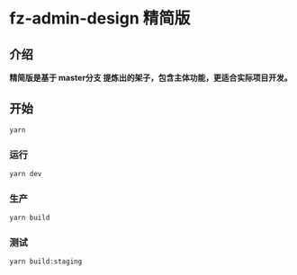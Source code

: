 # fz-admin-design 精简版

## 介绍
**精简版是基于 master分支 提炼出的架子，包含主体功能，更适合实际项目开发。**

## 开始

```sh
yarn
```

### 运行

```sh
yarn dev
```

### 生产

```sh
yarn build
```

### 测试

```sh
yarn build:staging
```
